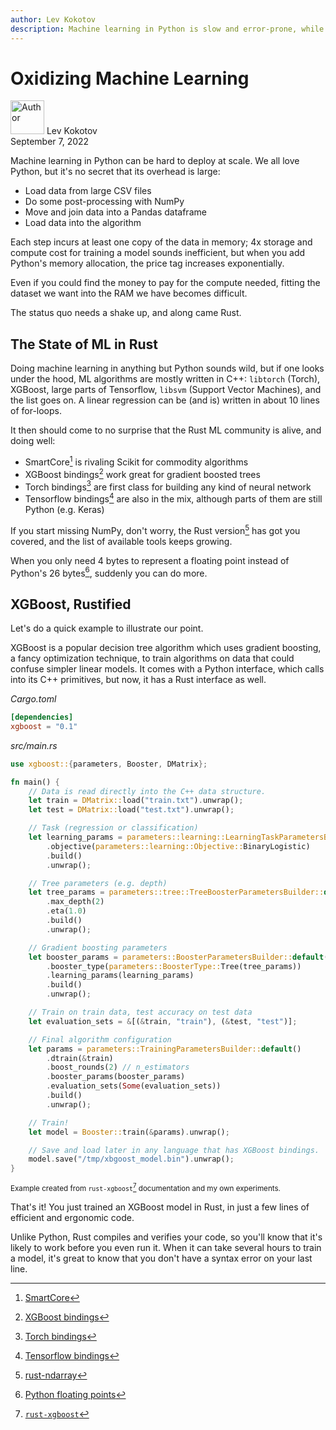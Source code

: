 ```yaml
---
author: Lev Kokotov
description: Machine learning in Python is slow and error-prone, while Rust makes it fast and reliable.
---
```



# Oxidizing Machine Learning

<p class="author">
  <img width="54px" height="54px" src="/images/team/lev.jpg" alt="Author" />
  Lev Kokotov<br/>
  September 7, 2022
</p>


Machine learning in Python can be hard to deploy at scale. We all love Python, but it's no secret
that its overhead is large:

* Load data from large CSV files
* Do some post-processing with NumPy
* Move and join data into a Pandas dataframe
* Load data into the algorithm

Each step incurs at least one copy of the data in memory; 4x storage and compute cost for training a model sounds inefficient, but when you add Python's memory allocation, the price tag increases exponentially.

Even if you could find the money to pay for the compute needed, fitting the dataset we want into the RAM we have becomes difficult.

The status quo needs a shake up, and along came Rust.

## The State of ML in Rust

Doing machine learning in anything but Python sounds wild, but if one looks under the hood, ML algorithms are mostly written in C++: `libtorch` (Torch), XGBoost, large parts of Tensorflow, `libsvm` (Support Vector Machines), and the list goes on. A linear regression can be (and is) written in about 10 lines of for-loops.

It then should come to no surprise that the Rust ML community is alive, and doing well:

* SmartCore[^1] is rivaling Scikit for commodity algorithms
* XGBoost bindings[^2] work great for gradient boosted trees
* Torch bindings[^3] are first class for building any kind of neural network
* Tensorflow bindings[^4] are also in the mix, although parts of them are still Python (e.g. Keras)

If you start missing NumPy, don't worry, the Rust version[^5] has got you covered, and the list of available tools keeps growing.

When you only need 4 bytes to represent a floating point instead of Python's 26 bytes[^6], suddenly you can do more.

## XGBoost, Rustified

Let's do a quick example to illustrate our point.

XGBoost is a popular decision tree algorithm which uses gradient boosting, a fancy optimization technique, to train algorithms on data that could confuse simpler linear models. It comes with a Python interface, which calls into its C++ primitives, but now, it has a Rust interface as well.

_Cargo.toml_
```toml
[dependencies]
xgboost = "0.1"
```

_src/main.rs_
```rust
use xgboost::{parameters, Booster, DMatrix};

fn main() {
    // Data is read directly into the C++ data structure.
    let train = DMatrix::load("train.txt").unwrap();
    let test = DMatrix::load("test.txt").unwrap();

    // Task (regression or classification)
    let learning_params = parameters::learning::LearningTaskParametersBuilder::default()
        .objective(parameters::learning::Objective::BinaryLogistic)
        .build()
        .unwrap();

    // Tree parameters (e.g. depth)
    let tree_params = parameters::tree::TreeBoosterParametersBuilder::default()
        .max_depth(2)
        .eta(1.0)
        .build()
        .unwrap();

    // Gradient boosting parameters
    let booster_params = parameters::BoosterParametersBuilder::default()
        .booster_type(parameters::BoosterType::Tree(tree_params))
        .learning_params(learning_params)
        .build()
        .unwrap();

    // Train on train data, test accuracy on test data
    let evaluation_sets = &[(&train, "train"), (&test, "test")];

    // Final algorithm configuration
    let params = parameters::TrainingParametersBuilder::default()
        .dtrain(&train)
        .boost_rounds(2) // n_estimators
        .booster_params(booster_params)
        .evaluation_sets(Some(evaluation_sets))
        .build()
        .unwrap();

    // Train!
    let model = Booster::train(&params).unwrap();

    // Save and load later in any language that has XGBoost bindings.
    model.save("/tmp/xbgoost_model.bin").unwrap();
}
```

<small>Example created from `rust-xgboost`[^7] documentation and my own experiments.</small>

That's it! You just trained an XGBoost model in Rust, in just a few lines of efficient and ergonomic code.

Unlike Python, Rust compiles and verifies your code, so you'll know that it's likely to work before you even run it. When it can take several hours to train a model, it's great to know that you don't have a syntax error on your last line.


[^1]: [SmartCore](https://smartcorelib.org/)
[^2]: [XGBoost bindings](https://github.com/davechallis/rust-xgboost)
[^3]: [Torch bindings](https://github.com/LaurentMazare/tch-rs)
[^4]: [Tensorflow bindings](https://github.com/tensorflow/rust)
[^5]: [rust-ndarray](https://github.com/rust-ndarray/ndarray)
[^6]: [Python floating points](https://github.com/python/cpython/blob/e42b705188271da108de42b55d9344642170aa2b/Include/floatobject.h#L15)
[^7]: [`rust-xgboost`](https://docs.rs/xgboost/latest/xgboost/)

